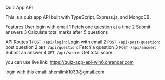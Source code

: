  Quiz App API

This is a quiz app API built with TypeScript, Express.js, and MongoDB.

Features
 User login with email
1 Fetch one question at a time
2 Submit answers
3 Calculate total marks after 5 questions

API Routes
1 `POST /api/login`: Login with email
2 `POST /api/post-question`: post  question
2 `GET /api/question`: Fetch a question
3 `POST /api/answer`: Submit an answer
4 `GET /api/score`: Get total score


you can use live link: https://quiz-app-api-wih6.onrender.com


login with this email: shemilmk1033@gmail.com
